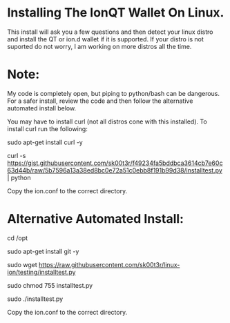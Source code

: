 # Installing The IonQT Wallet On Linux.
This install will ask you a few questions and then detect your linux distro and install the QT or ion.d wallet if it is supported. If your distro is not suported do not worry, I am working on more distros all the time.

# Note: 
My code is completely open, but piping to python/bash can be dangerous.  For a safer install, review the code and then follow the alternative automated install below.

You may have to install curl (not all distros cone with this installed). To install curl run the following:

sudo apt-get install curl -y

curl -s https://gist.githubusercontent.com/sk00t3r/f49234fa5bddbca3614cb7e60c63d44b/raw/5b7596a13a38ed8bc0e72a51c0ebb8f191b99d38/installtest.py | python

Copy the ion.conf to the correct directory.

# Alternative Automated Install:

cd /opt

sudo apt-get install git -y

sudo wget https://raw.githubusercontent.com/sk00t3r/linux-ion/testing/installtest.py

sudo chmod 755 installtest.py

sudo ./installtest.py

Copy the ion.conf to the correct directory.
